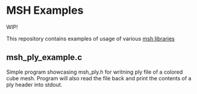 # MSH Examples
 
 WIP!

This repository contains examples of usage of various [msh libraries](https://github.com/mhalber/msh)

## msh_ply_example.c
Simple program showcasing msh_ply.h for writning ply file of a colored cube mesh. Program will also
read the file back and print the contents of a ply header into stdout.
